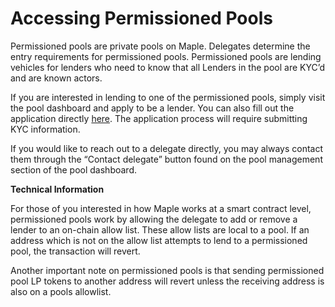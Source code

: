 # Accessing Permissioned Pools

Permissioned pools are private pools on Maple. Delegates determine the entry requirements for permissioned pools. Permissioned pools are lending vehicles for lenders who need to know that all Lenders in the pool are KYC’d and are known actors.

If you are interested in lending to one of the permissioned pools, simply visit the pool dashboard and apply to be a lender. You can also fill out the application directly [here](https://form.typeform.com/to/u3n8Q8ga). The application process will require submitting KYC information.

If you would like to reach out to a delegate directly, you may always contact them through the “Contact delegate” button found on the pool management section of the pool dashboard.

**Technical Information**

For those of you interested in how Maple works at a smart contract level, permissioned pools work by allowing the delegate to add or remove a lender to an on-chain allow list. These allow lists are local to a pool. If an address which is not on the allow list attempts to lend to a permissioned pool, the transaction will revert.

Another important note on permissioned pools is that sending permissioned pool LP tokens to another address will revert unless the receiving address is also on a pools allowlist.
